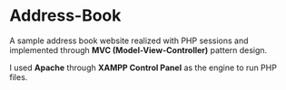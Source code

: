 # Address-Book
A sample address book website realized with PHP sessions and implemented through **MVC (Model-View-Controller)** pattern design.

I used **Apache** through **XAMPP Control Panel** as the engine to run PHP files.

